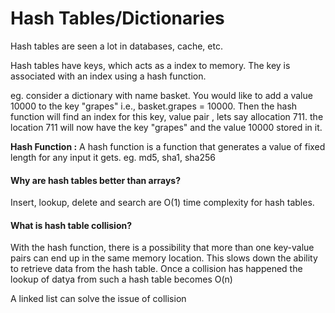 # Hash Tables/Dictionaries

Hash tables are seen a lot in databases, cache, etc.

Hash tables have keys, which acts as a index to memory. The key is associated with an index using a hash function.&#x20;

eg. consider a dictionary with name basket. You would like to add a value 10000 to the key "grapes" i.e., basket.grapes = 10000. Then the hash function will find an index for this key, value pair , lets say allocation 711. the location 711 will now have the key "grapes" and the value 10000 stored in it.

**Hash Function :** A hash function is a function that generates a value of fixed length for any input it gets. eg. md5, sha1, sha256



#### Why are hash tables better than arrays?

Insert, lookup, delete and search are O(1) time complexity for hash tables.

#### What is hash table collision?

With the hash function, there is a possibility that more than one key-value pairs can end up in the same memory location. This slows down the ability to retrieve data from the hash table. Once a collision has happened the lookup of datya from such a hash table becomes O(n)

A linked list can solve the issue of collision
